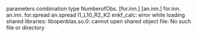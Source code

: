 parameters combination     type  NumberofObs.  [for.inn.]  [an.inn.]   for.inn.   an.inn.  for.spread    an.spread
I1_L10_R2_K2  enkf_calc: error while loading shared libraries: libopenblas.so.0: cannot open shared object file: No such file or directory
